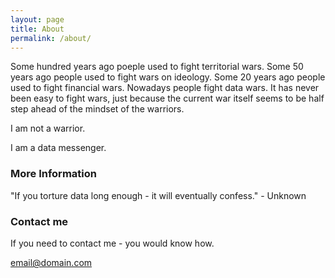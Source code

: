 ```yaml
---
layout: page
title: About
permalink: /about/
---
```


Some hundred years ago poeple used to fight territorial wars. Some 50 years ago people used to fight wars on ideology. Some 20 years ago people used to fight financial wars. Nowadays people fight data wars. 
It has never been easy to fight wars, just because the current war itself seems to be half step ahead of the mindset of the warriors. 

I am not a warrior.

I am a data messenger. 
  

### More Information

"If you torture data long enough - it will eventually confess." - Unknown

### Contact me

If you need to contact me - you would know how. 

[email@domain.com](mailto:email@domain.com)